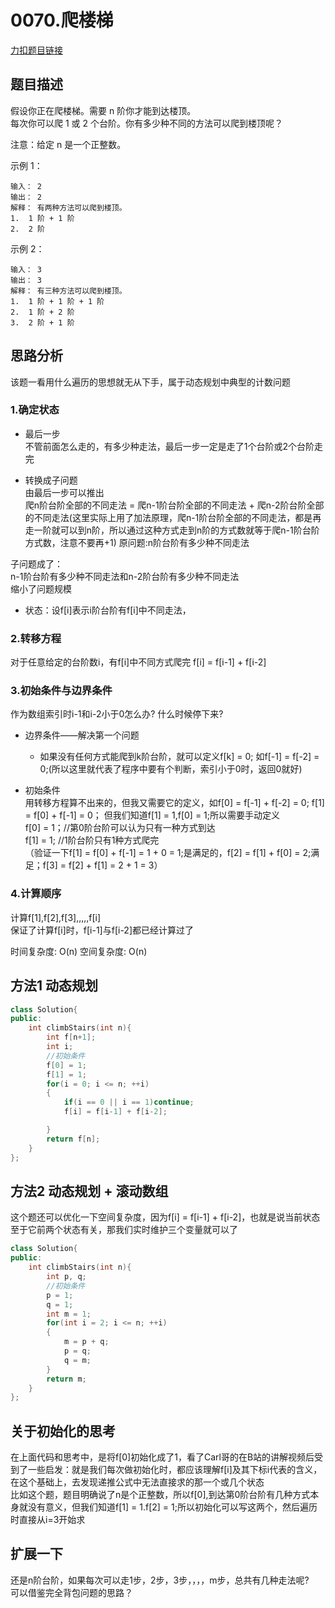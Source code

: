 # 0070.爬楼梯  

[力扣题目链接](https://leetcode-cn.com/problems/climbing-stairs/)  

## 题目描述  
假设你正在爬楼梯。需要 n 阶你才能到达楼顶。  
每次你可以爬 1 或 2 个台阶。你有多少种不同的方法可以爬到楼顶呢？    

注意：给定 n 是一个正整数。  

示例 1：

    输入： 2
    输出： 2
    解释： 有两种方法可以爬到楼顶。
    1.  1 阶 + 1 阶
    2.  2 阶
示例 2：

    输入： 3
    输出： 3
    解释： 有三种方法可以爬到楼顶。
    1.  1 阶 + 1 阶 + 1 阶
    2.  1 阶 + 2 阶
    3.  2 阶 + 1 阶

## 思路分析  
该题一看用什么遍历的思想就无从下手，属于动态规划中典型的计数问题  

### 1.确定状态
* 最后一步    
不管前面怎么走的，有多少种走法，最后一步一定是走了1个台阶或2个台阶走完

* 转换成子问题     
由最后一步可以推出    
爬n阶台阶全部的不同走法 = 爬n-1阶台阶全部的不同走法 + 爬n-2阶台阶全部的不同走法(这里实际上用了加法原理，爬n-1阶台阶全部的不同走法，都是再走一阶就可以到n阶，所以通过这种方式走到n阶的方式数就等于爬n-1阶台阶方式数，注意不要再+1)
原问题:n阶台阶有多少种不同走法  

子问题成了：  
n-1阶台阶有多少种不同走法和n-2阶台阶有多少种不同走法  
缩小了问题规模

* 状态：设f[i]表示i阶台阶有f[i]中不同走法，

### 2.转移方程  
对于任意给定的台阶数i，有f[i]中不同方式爬完 
    f[i] = f[i-1] + f[i-2]


### 3.初始条件与边界条件   
作为数组索引时i-1和i-2小于0怎么办?
什么时候停下来?

* 边界条件——解决第一个问题
    * 如果没有任何方式能爬到k阶台阶，就可以定义f[k] = 0; 如f[-1] = f[-2] = 0;(所以这里就代表了程序中要有个判断，索引小于0时，返回0就好)    

* 初始条件  
用转移方程算不出来的，但我又需要它的定义，如f[0] = f[-1] + f[-2] = 0;
f[1] = f[0] + f[-1] = 0； 但我们知道f[1] = 1,f[0] = 1;所以需要手动定义  
    f[0] = 1；//第0阶台阶可以认为只有一种方式到达  
    f[1] = 1; //1阶台阶只有1种方式爬完  
    （验证一下f[1] = f[0] + f[-1] = 1 + 0 = 1;是满足的，f[2] = f[1] + f[0] = 2;满足；f[3] = f[2] + f[1] = 2 + 1 = 3）

### 4.计算顺序  

计算f[1],f[2],f[3],,,,,f[i]  
保证了计算f[i]时，f[i-1]与f[i-2]都已经计算过了  

时间复杂度: O(n) 
空间复杂度: O(n)

## 方法1 动态规划

```cpp
class Solution{
public:
    int climbStairs(int n){
        int f[n+1];
        int i;
        //初始条件
        f[0] = 1;
        f[1] = 1;
        for(i = 0; i <= n; ++i)
        {
            if(i == 0 || i == 1)continue;
            f[i] = f[i-1] + f[i-2];

        }
        return f[n];
    }
};
```


## 方法2 动态规划 + 滚动数组  
这个题还可以优化一下空间复杂度，因为f[i] = f[i-1] + f[i-2]，也就是说当前状态至于它前两个状态有关，那我们实时维护三个变量就可以了

```cpp
class Solution{
public:
    int climbStairs(int n){      
        int p, q;
        //初始条件
        p = 1;
        q = 1;
        int m = 1;
        for(int i = 2; i <= n; ++i)
        {
            m = p + q;
            p = q;
            q = m;
        }
        return m;
    }
};
```  


## 关于初始化的思考  
在上面代码和思考中，是将f[0]初始化成了1，看了Carl哥的在B站的讲解视频后受到了一些启发：就是我们每次做初始化时，都应该理解f[i]及其下标i代表的含义，在这个基础上，去发现递推公式中无法直接求的那一个或几个状态   
比如这个题，题目明确说了n是个正整数，所以f[0],到达第0阶台阶有几种方式本身就没有意义，但我们知道f[1] = 1.f[2] = 1;所以初始化可以写这两个，然后遍历时直接从i=3开始求


## 扩展一下  
还是n阶台阶，如果每次可以走1步，2步，3步，，，，m步，总共有几种走法呢?  
可以借鉴完全背包问题的思路？  



